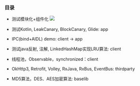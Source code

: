 ### 目录
- 测试模块化+组件化
[![](https://jitpack.io/v/shixin58/KillBill.svg)](https://jitpack.io/#shixin58/KillBill)

- 测试Kotlin, LeakCanary, BlockCanary, Glide: app
- IPC(bind+AIDL) demo: client -> app

- 测试java反射, 注解, LinkedHashMap实现LRU算法: client
- 线程池，Observable，synchronized：client

- OkHttp3, Retrofit, Volley, RxJava, RxBus, EventBus: thirdparty

- MD5算法，DES、AES加密算法: baselib